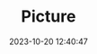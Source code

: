 ---
weight: 1
images:
- /images/edited/138.jpeg
title: Picture
date: 2023-10-20 12:40:47
tags: [luminarneo,work,ilce7m3,person,cat]
---